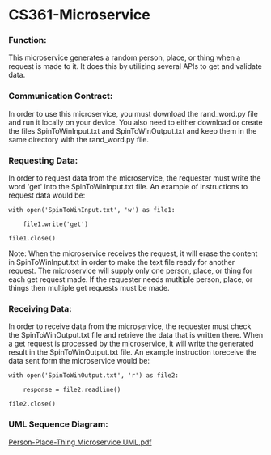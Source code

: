 # CS361-Microservice

### Function:

This microservice generates a random person, place, or thing when a request is made to it. It does this by utilizing several APIs to get and validate data. 


### Communication Contract:

In order to use this microservice, you must download the rand_word.py file and run it locally on your device. You also need to either download or create the files SpinToWinInput.txt and SpinToWinOutput.txt and keep them in the same directory with the rand_word.py file. 


### Requesting Data:

In order to request data from the microservice, the requester must write the word 'get' into the SpinToWinInput.txt file. 
An example of instructions to request data would be: 

```
with open('SpinToWinInput.txt', 'w') as file1:

    file1.write('get')

file1.close()
```

Note: When the microservice receives the request, it will erase the content in SpinToWinInput.txt in order to make the text file ready for another request. The          microservice will supply only one person, place, or thing for each get request made. If the requester needs mutltiple person, place, or things then multiple get         requests must be made.


### Receiving Data:

In order to receive data from the microservice, the requester must check the SpinToWinOutput.txt file and retrieve the data that is written there. When a get            request is processed by the microservice, it will write the generated result in the SpinToWinOutput.txt file. 
An example instruction toreceive the data sent form the microservice would be:

```
with open('SpinToWinOutput.txt', 'r') as file2:

    response = file2.readline()

file2.close()
```


### UML Sequence Diagram:

[Person-Place-Thing Microservice UML.pdf](https://github.com/stoudth/CS361-Microservice/files/13398584/Person-Place-Thing.Microservice.UML.pdf)


